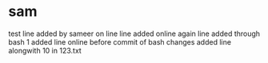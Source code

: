 sam
===

test
line added by sameer on line
line added online again
line added through bash 1
added line online before commit of bash changes
added line alongwith 10 in 123.txt

